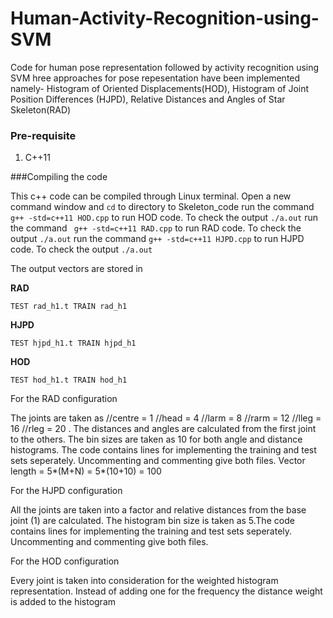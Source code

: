 # Human-Activity-Recognition-using-SVM
Code for human pose representation followed by activity recognition using SVM
hree approaches for pose repesentation have been implemented namely- Histogram of Oriented Displacements(HOD), Histogram of Joint Position Differences (HJPD), Relative Distances and Angles of Star Skeleton(RAD)

### Pre-requisite
1) C++11

	
###Compiling the code

This c++ code can be compiled through Linux terminal.
Open a new command window and `cd` to directory to Skeleton_code run the command 
` g++ -std=c++11 HOD.cpp` to run HOD code. To check the output  `./a.out` run the command ` g++ -std=c++11 RAD.cpp` to run RAD code. To check the output `./a.out` run the command `g++ -std=c++11 HJPD.cpp` to run HJPD code. To check the output `./a.out`

The output vectors are stored in

**RAD**

`TEST rad_h1.t TRAIN rad_h1`

**HJPD**

`TEST hjpd_h1.t TRAIN hjpd_h1`

**HOD**

`TEST hod_h1.t TRAIN hod_h1`

For the RAD configuration

The joints are taken as //centre = 1 //head = 4 //larm = 8 //rarm = 12 //lleg = 16 //rleg = 20 .
The distances and angles are calculated from the first joint to the others. The bin sizes are taken as 10 for both angle and distance histograms. The code contains lines for implementing the training and test sets seperately. Uncommenting and commenting give both files. Vector length = 5*(M+N) = 5*(10+10) = 100

For the HJPD configuration

All the joints are taken into a factor and relative distances from the base joint (1) are calculated. The histogram bin size is taken as 5.The code contains lines for implementing the training and test sets seperately. Uncommenting and commenting give both files.

For the HOD configuration

Every joint is taken into consideration for the weighted histogram representation. Instead of adding one for the frequency the distance weight is added to the histogram
